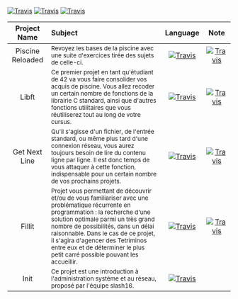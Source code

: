 [![Travis](https://img.shields.io/badge/language-Shell-red.svg)](https://developer.apple.com/)
[![Travis](https://img.shields.io/badge/language-C-green.svg)](https://developer.apple.com/)
[![Travis](https://img.shields.io/badge/language-Bash-yellow.svg)](https://developer.apple.com/)

| Project Name | Subject  | Language | Note |
| :---: | :---  | :---: | :---: |
| Piscine Reloaded | <sub>Revoyez les bases de la piscine avec une suite d'exercices tirée des sujets de celle-ci.</sub> | [![Travis](https://img.shields.io/badge/-C-grey.svg)](https://en.wikipedia.org/wiki/C_(programming_language)) | [![Travis](https://img.shields.io/badge/-100-green.svg)](https://projects.intra.42.fr/projects/piscine-reloaded/projects_users/1165464) |
| Libft | <sub>Ce premier projet en tant qu'étudiant de 42 va vous faire consolider vos acquis de piscine. Vous allez recoder un certain nombre de fonctions de la librairie C standard, ainsi que d'autres fonctions utilitaires que vous réutiliserez tout au long de votre cursus.</sub> | [![Travis](https://img.shields.io/badge/-C-grey.svg)](https://en.wikipedia.org/wiki/C_(programming_language)) | [![Travis](https://img.shields.io/badge/-122-green.svg)](https://projects.intra.42.fr/projects/libft/projects_users/1167957) |
| Get Next Line | <sub>Qu'il s'agisse d'un fichier, de l'entrée standard, ou même plus tard d'une connexion réseau, vous aurez toujours besoin de lire du contenu ligne par ligne. Il est donc temps de vous attaquer à cette fonction, indispensable pour un certain nombre de vos prochains projets.</sub> | [![Travis](https://img.shields.io/badge/-C-grey.svg)](https://en.wikipedia.org/wiki/C_(programming_language)) | [![Travis](https://img.shields.io/badge/-125-green.svg)](https://projects.intra.42.fr/projects/get_next_line/projects_users/1172238) |
| Fillit |<sub> Projet vous permettant de découvrir et/ou de vous familiariser avec une problématique récurrente en programmation : la recherche d'une solution optimale parmi un très grand nombre de possibilités, dans un délai raisonnable. Dans le cas de ce projet, il s'agira d'agencer des Tetriminos entre eux et de déterminer le plus petit carré possible pouvant les accueillir.</sub> | [![Travis](https://img.shields.io/badge/-C-grey.svg)](https://en.wikipedia.org/wiki/C_(programming_language)) | [![Travis](https://img.shields.io/badge/-125-green.svg)](https://projects.intra.42.fr/projects/fillit/projects_users/1176565) |
| Init | <sub>Ce projet est une introduction à l'administration système et au réseau, proposé par l'équipe slash16.</sub> | [![Travis](https://img.shields.io/badge/-Bash-grey.svg)](https://en.wikibooks.org/wiki/Bash_Shell_Scripting) | |
